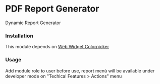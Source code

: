 # PDF Report Generator
Dynamic Report Generator

### Installation
This module depends on [Web Widget Colorpicker](https://apps.odoo.com/apps/modules/12.0/web_widget_colorpicker/) 

### Usage
Add module role to user before use, report menù will be available under developer mode on "Techical Features > Actions" menu